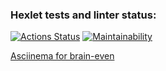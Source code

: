 ### Hexlet tests and linter status:
[![Actions Status](https://github.com/NikSko0r/python-project-49/actions/workflows/hexlet-check.yml/badge.svg)](https://github.com/NikSko0r/python-project-49/actions)
[![Maintainability](https://api.codeclimate.com/v1/badges/650bf104e99f51840b87/maintainability)](https://codeclimate.com/github/NikSko0r/python-project-49/maintainability)

[Asciinema for brain-even](https://asciinema.org/a/629244)